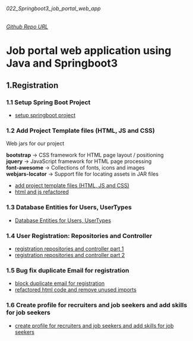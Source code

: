 ###### 022_Springboot3_job_portal_web_app
###### [Github Repo URL](https://github.com/bibhusprasad/022_Springboot3_job_portal_web_app)

# Job portal web application using Java and Springboot3 

## 1.Registration
### 1.1 Setup Spring Boot Project
* [setup springboot project](https://github.com/bibhusprasad/022_Springboot3_job_portal_web_app/commit/7e64e0096217dbe4eccb6539a214367804368e74)

### 1.2 Add Project Template files (HTML, JS and CSS)
Web jars for our project 

**bootstrap**       -> CSS framework for HTML page layout / positioning  
**jquery**          -> JavaScript framework for HTML page processing  
**font-awesome**    -> Collections of fonts, icons and images  
**webjars-locator** -> Support file for locating assets in JAR files
* [add project template files (HTML, JS and CSS)](https://github.com/bibhusprasad/022_Springboot3_job_portal_web_app/commit/92877a605bedbf7564d7c2cfd33bc731a6c8b401)
* [html and js refactored](https://github.com/bibhusprasad/022_Springboot3_job_portal_web_app/commit/06b167e4be104ee0e446fd912578a3e43eddfbc9)

### 1.3 Database Entities for Users, UserTypes
* [Database Entities for Users, UserTypes](https://github.com/bibhusprasad/022_Springboot3_job_portal_web_app/commit/613d442f4c96b5e49b287d4d4ce38e7344c7bb16)

### 1.4 User Registration: Repositories and Controller
* [registration repositories and controller part 1](https://github.com/bibhusprasad/022_Springboot3_job_portal_web_app/commit/8a4fd05e7ba33dfb62e829e90ac23b6efda1ef79)
* [registration repositories and controller part 2](https://github.com/bibhusprasad/022_Springboot3_job_portal_web_app/commit/84299918f2673482e5b18d6b1c26a9a2b324fb65)

### 1.5 Bug fix duplicate Email for registration
* [block duplicate email for registration](https://github.com/bibhusprasad/022_Springboot3_job_portal_web_app/commit/327bd1eb15f9f8f136ba8171eaaf65e46962fcb9)
* [refactored html code and remove unused imports](https://github.com/bibhusprasad/022_Springboot3_job_portal_web_app/commit/5caeac4cdcde1b5c9da2cccb44c0a261ff38d062)

### 1.6 Create profile for recruiters and job seekers and add skills for job seekers
* [create profile for recruiters and job seekers and add skills for job seekers](https://github.com/bibhusprasad/022_Springboot3_job_portal_web_app/commit/a2cc4fffe2af07f11babcec169166da0c664ebe7)